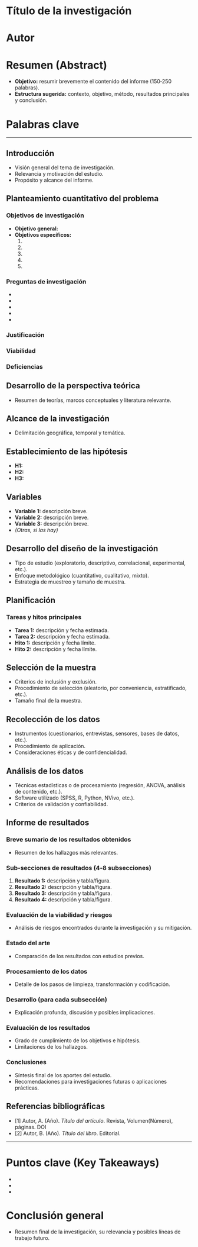 <!-- ============================================================= -->
<!--  Plantilla personalizada para el informe de investigación     -->
<!--  Basada en el esqueleto LaTeX proporcionado por el usuario.   -->
<!--  Cada bloque contiene instrucciones (comentarios HTML)      -->
<!--  para que el agente que genera el reporte sepa qué rellenar. -->
<!-- ============================================================= -->

# Título de la investigación
<!-- Instrucción: Insertar aquí el título exacto tal como aparece en \title{...} -->

# Autor
<!-- Instrucción: Insertar el nombre del autor tal como aparece en \author{...} -->

# Resumen (Abstract)
- **Objetivo:** resumir brevemente el contenido del informe (150‑250 palabras).  
- **Estructura sugerida:** contexto, objetivo, método, resultados principales y conclusión.  
<!-- Instrucción: Redactar el abstract siguiendo la guía anterior. -->

# Palabras clave
<!-- Instrucción: Listar de 3 a 6 palabras clave separadas por comas, tal como en \textit{Keywords:} -->

---  

## Introducción
- Visión general del tema de investigación.  
- Relevancia y motivación del estudio.  
- Propósito y alcance del informe.  
<!-- Instrucción: Completar con una breve descripción que sitúe al lector en el contexto del trabajo. -->

## Planteamiento cuantitativo del problema
<!-- Instrucción: Describir el problema de investigación en términos numéricos o estadísticos, incluyendo datos relevantes y contexto. -->

### Objetivos de investigación
- **Objetivo general:**  
  <!-- Instrucción: Redactar el objetivo general del estudio. -->
- **Objetivos específicos:**  
  1. <!-- Instrucción: Completar cada objetivo específico. -->
  2. 
  3. 
  4. 
  5. 

### Preguntas de investigación
- <!-- Instrucción: Enumerar cada pregunta de investigación. -->
- 
- 
- 
- 

### Justificación
<!-- Instrucción: Explicar por qué es importante llevar a cabo este estudio (impacto académico, social, económico, etc.). -->

### Viabilidad
<!-- Instrucción: Evaluar la factibilidad del proyecto (recursos, tiempo, acceso a datos, etc.). -->

### Deficiencias
<!-- Instrucción: Identificar limitaciones y brechas existentes en la literatura o en los datos disponibles. -->

## Desarrollo de la perspectiva teórica
- Resumen de teorías, marcos conceptuales y literatura relevante.  
<!-- Instrucción: Incluir citas y referencias que sustenten la base teórica del trabajo. -->

## Alcance de la investigación
- Delimitación geográfica, temporal y temática.  
<!-- Instrucción: Especificar claramente qué se incluye y qué queda fuera del estudio. -->

## Establecimiento de las hipótesis
- **H1:** <!-- Instrucción: Formular la primera hipótesis. -->
- **H2:** <!-- Instrucción: Formular la segunda hipótesis. -->
- **H3:** <!-- Instrucción: Formular la tercera hipótesis. -->

## Variables
- **Variable 1:** descripción breve.  
- **Variable 2:** descripción breve.  
- **Variable 3:** descripción breve.  
- *(Otras, si las hay)*  
<!-- Instrucción: Definir cada variable (operacionalización, tipo, escala). -->

## Desarrollo del diseño de la investigación
- Tipo de estudio (exploratorio, descriptivo, correlacional, experimental, etc.).  
- Enfoque metodológico (cuantitativo, cualitativo, mixto).  
- Estrategia de muestreo y tamaño de muestra.  
<!-- Instrucción: Detallar el diseño metodológico adoptado. -->

## Planificación
### Tareas y hitos principales
- **Tarea 1:** descripción y fecha estimada.  
- **Tarea 2:** descripción y fecha estimada.  
- **Hito 1:** descripción y fecha límite.  
- **Hito 2:** descripción y fecha límite.  
<!-- Instrucción: Listar cronograma de actividades con fechas clave. -->

## Selección de la muestra
- Criterios de inclusión y exclusión.  
- Procedimiento de selección (aleatorio, por conveniencia, estratificado, etc.).  
- Tamaño final de la muestra.  
<!-- Instrucción: Describir detalladamente cómo se obtuvo la muestra. -->

## Recolección de los datos
- Instrumentos (cuestionarios, entrevistas, sensores, bases de datos, etc.).  
- Procedimiento de aplicación.  
- Consideraciones éticas y de confidencialidad.  
<!-- Instrucción: Explicar paso a paso la captura de la información. -->

## Análisis de los datos
- Técnicas estadísticas o de procesamiento (regresión, ANOVA, análisis de contenido, etc.).  
- Software utilizado (SPSS, R, Python, NVivo, etc.).  
- Criterios de validación y confiabilidad.  
<!-- Instrucción: Detallar el flujo de análisis desde la limpieza hasta la interpretación. -->

## Informe de resultados
### Breve sumario de los resultados obtenidos
- Resumen de los hallazgos más relevantes.  
<!-- Instrucción: Redactar un párrafo que sintetice los resultados principales. -->

### Sub‑secciones de resultados (4‑8 subsecciones)
1. **Resultado 1:** descripción y tabla/figura.  
2. **Resultado 2:** descripción y tabla/figura.  
3. **Resultado 3:** descripción y tabla/figura.  
4. **Resultado 4:** descripción y tabla/figura.  
<!-- Instrucción: Completar cada subsección con los datos pertinentes y su interpretación. -->

### Evaluación de la viabilidad y riesgos
- Análisis de riesgos encontrados durante la investigación y su mitigación.  
<!-- Instrucción: Comentario crítico sobre la factibilidad alcanzada. -->

### Estado del arte
- Comparación de los resultados con estudios previos.  
<!-- Instrucción: Situar los hallazgos dentro del contexto de la literatura. -->

### Procesamiento de los datos
- Detalle de los pasos de limpieza, transformación y codificación.  
<!-- Instrucción: Explicar cualquier decisión metodológica relevante. -->

### Desarrollo (para cada subsección)
- Explicación profunda, discusión y posibles implicaciones.  
<!-- Instrucción: Ampliar la discusión de cada resultado. -->

### Evaluación de los resultados
- Grado de cumplimiento de los objetivos e hipótesis.  
- Limitaciones de los hallazgos.  
<!-- Instrucción: Reflexionar sobre la robustez y alcance de los resultados. -->

### Conclusiones
- Síntesis final de los aportes del estudio.  
- Recomendaciones para investigaciones futuras o aplicaciones prácticas.  
<!-- Instrucción: Redactar conclusiones claras y concisas. -->

## Referencias bibliográficas
- [1] Autor, A. (Año). *Título del artículo*. Revista, Volumen(Número), páginas. DOI  
- [2] Autor, B. (Año). *Título del libro*. Editorial.  
<!-- Instrucción: Listar todas las fuentes citadas siguiendo el estilo de citación requerido (APA, IEEE, etc.). -->

---  

# Puntos clave (Key Takeaways)
- <!-- Instrucción: Resumir en viñetas los insights más importantes del informe. -->
- 
- 

# Conclusión general
- Resumen final de la investigación, su relevancia y posibles líneas de trabajo futuro.  
<!-- Instrucción: Redactar una conclusión que cierre el documento y destaque su valor añadido. -->
